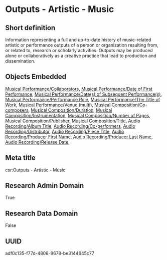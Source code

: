 # Outputs - Artistic - Music
## Short definition
Information representing a full and up-to-date history of music-related artistic or performance outputs of a person or organization resulting from, or related to, research or scholarly activities. Outputs may be produced alone or collaboratively as a creative practice that lead to production and dissemination.
## Objects Embedded
[Musical Performance/Collaborators](https://github.com/EuroCRIS/CASRAI-Dictionairies/blob/main/Object-Fields/Musical%20Performance/Collaborators.md), [Musical Performance/Date of First Performance](https://github.com/EuroCRIS/CASRAI-Dictionairies/blob/main/Object-Fields/Musical%20Performance/Date%20of%20First%20Performance.md), [Musical Performance/Date(s) of Subsequent Performance(s)](https://github.com/EuroCRIS/CASRAI-Dictionairies/blob/main/Object-Fields/Musical%20Performance/Date(s)%20of%20Subsequent%20Performance(s).md), [Musical Performance/Performance Role](https://github.com/EuroCRIS/CASRAI-Dictionairies/blob/main/Object-Fields/Musical%20Performance/Performance%20Role.md), [Musical Performance/The Title of Work](https://github.com/EuroCRIS/CASRAI-Dictionairies/blob/main/Object-Fields/Musical%20Performance/The%20Title%20of%20Work.md), [Musical Performance/Venue (multi)](https://github.com/EuroCRIS/CASRAI-Dictionairies/blob/main/Object-Fields/Musical%20Performance/Venue%20(multi).md), [Musical Composition/Co-composers](https://github.com/EuroCRIS/CASRAI-Dictionairies/blob/main/Object-Fields/Musical%20Composition/Co-composers.md), [Musical Composition/Duration](https://github.com/EuroCRIS/CASRAI-Dictionairies/blob/main/Object-Fields/Musical%20Composition/Duration.md), [Musical Composition/Instrumentation](https://github.com/EuroCRIS/CASRAI-Dictionairies/blob/main/Object-Fields/Musical%20Composition/Instrumentation.md), [Musical Composition/Number of Pages](https://github.com/EuroCRIS/CASRAI-Dictionairies/blob/main/Object-Fields/Musical%20Composition/Number%20of%20Pages.md), [Musical Composition/Publisher](https://github.com/EuroCRIS/CASRAI-Dictionairies/blob/main/Object-Fields/Musical%20Composition/Publisher.md), [Musical Composition/Title](https://github.com/EuroCRIS/CASRAI-Dictionairies/blob/main/Object-Fields/Musical%20Composition/Title.md), [Audio Recording/Album Title](https://github.com/EuroCRIS/CASRAI-Dictionairies/blob/main/Object-Fields/Audio%20Recording/Album%20Title.md), [Audio Recording/Co-performers](https://github.com/EuroCRIS/CASRAI-Dictionairies/blob/main/Object-Fields/Audio%20Recording/Co-performers.md), [Audio Recording/Distributor](https://github.com/EuroCRIS/CASRAI-Dictionairies/blob/main/Object-Fields/Audio%20Recording/Distributor.md), [Audio Recording/Piece Title](https://github.com/EuroCRIS/CASRAI-Dictionairies/blob/main/Object-Fields/Audio%20Recording/Piece%20Title.md), [Audio Recording/Producer First Name](https://github.com/EuroCRIS/CASRAI-Dictionairies/blob/main/Object-Fields/Audio%20Recording/Producer%20First%20Name.md), [Audio Recording/Producer Last Name](https://github.com/EuroCRIS/CASRAI-Dictionairies/blob/main/Object-Fields/Audio%20Recording/Producer%20Last%20Name.md), [Audio Recording/Release Date](https://github.com/EuroCRIS/CASRAI-Dictionairies/blob/main/Object-Fields/Audio%20Recording/Release%20Date.md), 
## Meta title
csr:Outputs - Artistic - Music
## Research Admin Domain
True
## Research Data Domain
False
## UUID
adf0c135-f77d-4808-9678-be3144645c77
